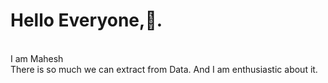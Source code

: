 # Hello Everyone,:wave:.
<br> I am Mahesh
<br> There is so much we can  extract from Data. And I am enthusiastic about it.

